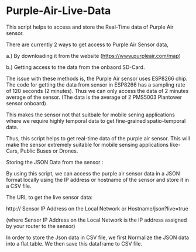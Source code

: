 # Purple-Air-Live-Data
This script helps to access and store the Real-Time data of Purple Air sensor. 

There are currently 2 ways to get access to Purple Air Sensor data, 

a.) By downloading it from the website (https://www.purpleair.com/map)  

b.) Getting access to the data from the onbaord SD-Card.

The issue with these methods is, the Purple Air sensor uses ESP8266 chip. The code for getting the data from sensor in ESP8266 has a sampling rate of 120 seconds (2 minutes).
Thus we can only access the data of 2 minutes average of the sensor. (The data is the average of 2 PMS5003 Plantower sensor onboard)

This makes the sensor not that suitbale for mobile sening applications where we require highly temporal data to get fine-grained spatio-temporal data.

Thus, this script helps to get real-time data of the purple air sensor. This will make the sensor extremely suitable for mobile sensing applications like- Cars, Public Buses or Drones.

Storing the JSON Data from the sensor : 

By using this script, we can access the purple air sensor data in a JSON format locally using the IP address or hostname of the sensor and store it in a CSV file.

The URL to get the live sensor data:

http:// Sensor IP Address on the Local Network or Hostname/json?live=true
  
(where Sensor IP Address on the Local Network is the IP address assigned by your router to the sensor)

In order to store the Json data in CSV file, we first Normalize the JSON data into a flat table. We then save this dataframe to CSV file.
